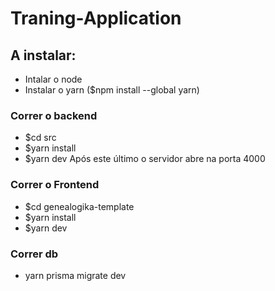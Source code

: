 # Traning-Application

## A instalar:

- Intalar o node
- Instalar o yarn ($npm install --global yarn)

### Correr o backend

- $cd src
- $yarn install
- $yarn dev
  Após este último o servidor abre na porta 4000

### Correr o Frontend

- $cd genealogika-template
- $yarn install
- $yarn dev

### Correr db
- yarn prisma migrate dev
